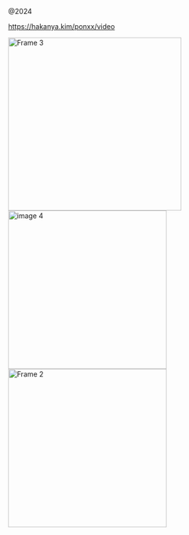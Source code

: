 @2024 

https://hakanya.kim/ponxx/video

<img width="353" alt="Frame 3" src="https://github.com/user-attachments/assets/a88f4630-2d15-47bb-895e-9abfbfb378a6" />

<div></div>
<img width="323" alt="image 4" src="https://github.com/user-attachments/assets/8e9f3745-c808-467a-9832-ea40f5082344" />
<div></div>

<img width="323" alt="Frame 2" src="https://github.com/user-attachments/assets/b3693fb0-31b9-4502-bb15-8e3b1ea17c70" />
<div></div>
